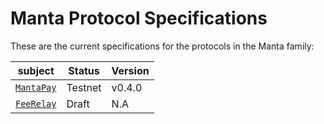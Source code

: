 # Manta Protocol Specifications

These are the current specifications for the protocols in the Manta family:

| subject  |  Status   |  Version  |
|----------|-----------|-----------|
| [`MantaPay`](manta-pay/) |  Testnet         |  v0.4.0          |
| [`FeeRelay`](fee-relay/)  |  Draft         | N.A          |


